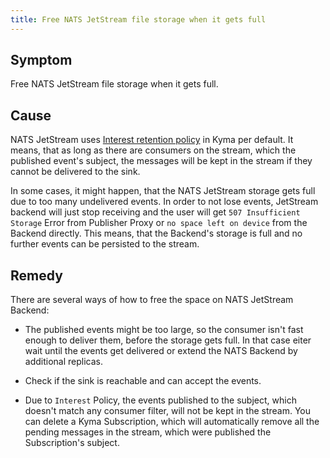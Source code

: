 ```yaml
---
title: Free NATS JetStream file storage when it gets full
---
```


## Symptom

Free NATS JetStream file storage when it gets full.

## Cause

NATS JetStream uses [Interest retention policy](https://docs.nats.io/using-nats/developer/develop_jetstream/model_deep_dive) in Kyma per default.
It means, that as long as there are consumers on the stream, which the published event's subject, the messages will be kept in the stream if they cannot be delivered to the sink.

In some cases, it might happen, that the NATS JetStream storage gets full due to too many undelivered events.
In order to not lose events, JetStream backend will just stop receiving and the user will get `507 Insufficient Storage` Error from Publisher Proxy or `no space left on device` from the Backend directly.
This means, that the Backend's storage is full and no further events can be persisted to the stream.

## Remedy

There are several ways of how to free the space on NATS JetStream Backend:

- The published events might be too large, so the consumer isn't fast enough to deliver them, before the storage gets full. In that case eiter wait until the events get delivered or extend the NATS Backend by additional replicas.


- Check if the sink is reachable and can accept the events.


- Due to `Interest` Policy, the events published to the subject, which doesn't match any consumer filter, will not be kept in the stream.
  You can delete a Kyma Subscription, which will automatically remove all the pending messages in the stream, which were published the Subscription's subject. 
